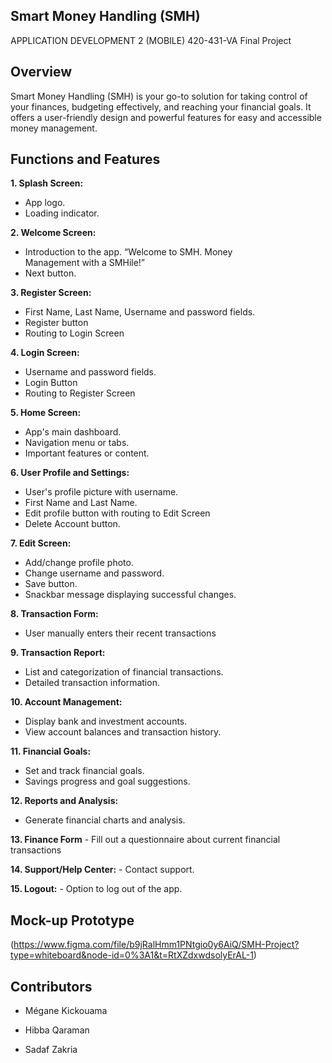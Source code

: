 ## Smart Money Handling (SMH)
APPLICATION DEVELOPMENT 2 (MOBILE) 420-431-VA Final Project

## Overview
Smart Money Handling (SMH) is your go-to solution for taking control of your finances, budgeting effectively, and reaching your financial goals. It offers a user-friendly design and powerful features for easy and accessible money management.

## Functions and Features
**1. Splash Screen:**
   - App logo.
   - Loading indicator.

**2. Welcome Screen:**
   - Introduction to the app. “Welcome to SMH. Money  
     Management with a SMHile!”
   - Next button.

**3. Register Screen:**
   - First Name, Last Name, Username and password
     fields.
   - Register button
   - Routing to Login Screen

**4. Login Screen:**
  - Username and password fields.
  - Login Button
  - Routing to Register Screen

**5. Home Screen:**
   - App's main dashboard.
   - Navigation menu or tabs.
   - Important features or content.

**6. User Profile and Settings:**
   - User's profile picture with username.
   - First Name and Last Name.
   - Edit profile button with routing to Edit Screen
   - Delete Account button.

**7. Edit Screen:**
   - Add/change profile photo.
   - Change username and password.
   - Save button.
   - Snackbar message displaying successful changes.

**8. Transaction Form:**
   - User manually enters their recent transactions

**9. Transaction Report:**
   - List and categorization of financial transactions.
   - Detailed transaction information.

**10. Account Management:**
   - Display bank and investment accounts.
   - View account balances and transaction history.

**11. Financial Goals:**
   - Set and track financial goals.
   - Savings progress and goal suggestions.
     
**12. Reports and Analysis:**
   - Generate financial charts and analysis.

**13. Finance Form**
    - Fill out a questionnaire about current financial transactions

**14. Support/Help Center:**
    - Contact support.

**15. Logout:**
    - Option to log out of the app.

## Mock-up Prototype
(https://www.figma.com/file/b9jRalHmm1PNtgio0y6AiQ/SMH-Project?type=whiteboard&node-id=0%3A1&t=RtXZdxwdsolyErAL-1)

## Contributors
- Mégane Kickouama
* Hibba Qaraman
+ Sadaf Zakria




